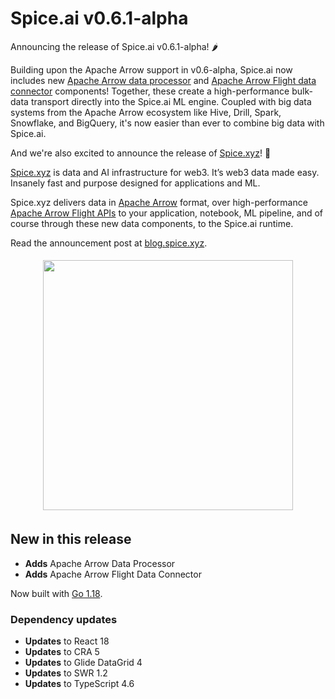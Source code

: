# Spice.ai v0.6.1-alpha

Announcing the release of Spice.ai v0.6.1-alpha! 🌶

Building upon the Apache Arrow support in v0.6-alpha, Spice.ai now includes new [Apache Arrow data processor](https://github.com/spiceai/data-components-contrib/tree/trunk/dataprocessors/arrow) and [Apache Arrow Flight data connector](https://github.com/spiceai/data-components-contrib/tree/trunk/dataconnectors/flight#readme) components! Together, these create a high-performance bulk-data transport directly into the Spice.ai ML engine. Coupled with big data systems from the Apache Arrow ecosystem like Hive, Drill, Spark, Snowflake, and BigQuery, it's now easier than ever to combine big data with Spice.ai.

And we're also excited to announce the release of [Spice.xyz](https://spice.xyz)! 🎉

[Spice.xyz](https://spice.xyz) is data and AI infrastructure for web3. It’s web3 data made easy. Insanely fast and purpose designed for applications and ML.

Spice.xyz delivers data in [Apache Arrow](https://arrow.apache.org/) format, over high-performance [Apache Arrow Flight APIs](https://arrow.apache.org/blog/2019/10/13/introducing-arrow-flight/) to your application, notebook, ML pipeline, and of course through these new data components, to the Spice.ai runtime.

Read the announcement post at [blog.spice.xyz](https://medium.com/spice-ai/announcing-spice-xyz-94323159cd2b).

<div style="display: flex; justify-content: center; padding: 5px;">
  <div style="display: flex; flex-direction: column;">
    <img style="max-width: 400px;" width="400" src="https://miro.medium.com/max/1400/1*-SXXeycmH0haRsG3Wv3u6w.png" />
  </div>
</div>

## New in this release

- **Adds** Apache Arrow Data Processor
- **Adds** Apache Arrow Flight Data Connector

Now built with [Go 1.18](https://go.dev/blog/go1.18).

### Dependency updates

- **Updates** to React 18
- **Updates** to CRA 5
- **Updates** to Glide DataGrid 4
- **Updates** to SWR 1.2
- **Updates** to TypeScript 4.6
